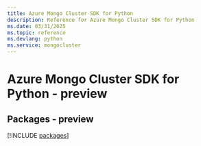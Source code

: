 ```yaml
---
title: Azure Mongo Cluster SDK for Python
description: Reference for Azure Mongo Cluster SDK for Python
ms.date: 03/31/2025
ms.topic: reference
ms.devlang: python
ms.service: mongocluster
---
```

# Azure Mongo Cluster SDK for Python - preview
## Packages - preview
[!INCLUDE [packages](mongo-cluster-index.md)]